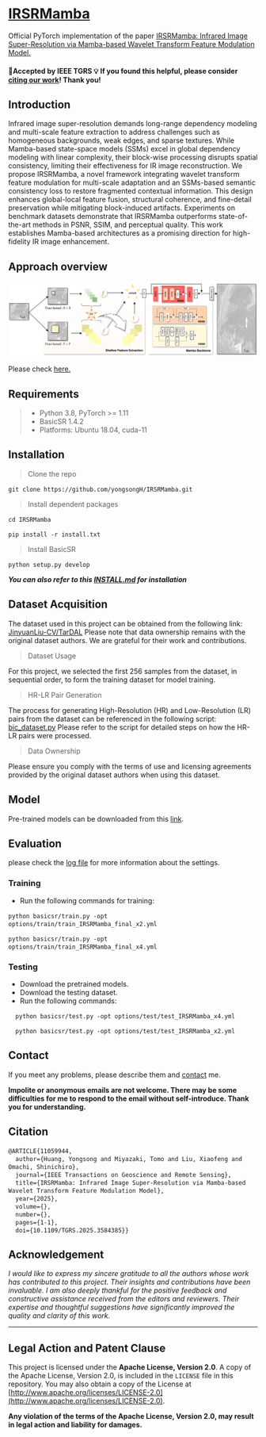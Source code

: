# [IRSRMamba](http://arxiv.org/abs/2405.09873)
Official PyTorch implementation of the paper [IRSRMamba: Infrared Image Super-Resolution via Mamba-based Wavelet Transform Feature Modulation Model.](https://doi.org/10.1109/TGRS.2025.3584385)

#### 🚩Accepted by IEEE TGRS 💡 If you found this helpful, please consider [citing our work](#citation)! Thank you!


## Introduction

Infrared image super-resolution demands long-range dependency modeling and multi-scale feature extraction to address challenges such as homogeneous backgrounds, weak edges, and sparse textures. While Mamba-based state-space models (SSMs) excel in global dependency modeling with linear complexity, their block-wise processing disrupts spatial consistency, limiting their effectiveness for IR image reconstruction. We propose IRSRMamba, a novel framework integrating wavelet transform feature modulation for multi-scale adaptation and an SSMs-based semantic consistency loss to restore fragmented contextual information. This design enhances global-local feature fusion, structural coherence, and fine-detail preservation while mitigating block-induced artifacts. Experiments on benchmark datasets demonstrate that IRSRMamba outperforms state-of-the-art methods in PSNR, SSIM, and perceptual quality. This work establishes Mamba-based architectures as a promising direction for high-fidelity IR image enhancement.

## Approach overview

![IRSRMamba](experiments/pretrained_models/IRSRMamba.png)


Please check [here.](https://github.com/yongsongH/IRSRMamba/blob/3fb448b0efaa5ded1bd2b878d9535e256f99509f/experiments/pretrained_models/vis.pdf)


## Requirements
> - Python 3.8, PyTorch >= 1.11
> - BasicSR 1.4.2
> - Platforms: Ubuntu 18.04, cuda-11



## Installation
>  Clone the repo
```
git clone https://github.com/yongsongH/IRSRMamba.git
```
> Install dependent packages
```
cd IRSRMamba
```
```
pip install -r install.txt
```
> Install BasicSR
```
python setup.py develop
```
***You can also refer to this [INSTALL.md](https://github.com/XPixelGroup/BasicSR/blob/master/docs/INSTALL.md) for installation***

## Dataset Acquisition
The dataset used in this project can be obtained from the following link:
[JinyuanLiu-CV/TarDAL](https://github.com/JinyuanLiu-CV/TarDAL)
Please note that data ownership remains with the original dataset authors. We are grateful for their work and contributions.
> Dataset Usage

For this project, we selected the first 256 samples from the dataset, in sequential order, to form the training dataset for model training.
>  HR-LR Pair Generation

The process for generating High-Resolution (HR) and Low-Resolution (LR) pairs from the dataset can be referenced in the following script:
[bic_dataset.py](https://github.com/yongsongH/IRSRMamba/blob/main/bic_dataset.py)
Please refer to the script for detailed steps on how the HR-LR pairs were processed.

>  Data Ownership

Please ensure you comply with the terms of use and licensing agreements provided by the original dataset authors when using this dataset.

## Model

Pre-trained models can be downloaded from this [link](https://figshare.com/articles/dataset/IRSRMamba_Infrared_Image_Super-Resolution_via_Mamba-based_Wavelet_Transform_Feature_Modulation_Model/25835938).

## Evaluation

please check the [log file](https://github.com/yongsongH/IRSRMamba/blob/main/results/0515_SPL_IRSRMamba_Final_x2/test_0515_SPL_IRSRMamba_Final_x2_20240516_171818.log) for more information about the settings.

### Training
- Run the following commands for training:
```
python basicsr/train.py -opt options/train/train_IRSRMamba_final_x2.yml
```
```
python basicsr/train.py -opt options/train/train_IRSRMamba_final_x4.yml
```
    
### Testing
- Download the pretrained models.
- Download the testing dataset.
- Run the following commands:
```
  python basicsr/test.py -opt options/test/test_IRSRMamba_x4.yml
```
```
  python basicsr/test.py -opt options/test/test_IRSRMamba_x2.yml
```

## Contact

If you meet any problems, please describe them and [contact](https://hyongsong.work/) me. 

**Impolite or anonymous emails are not welcome. There may be some difficulties for me to respond to the email without self-introduce. Thank you for understanding.**


<a id="citation"></a>
## Citation

```
@ARTICLE{11059944,
  author={Huang, Yongsong and Miyazaki, Tomo and Liu, Xiaofeng and Omachi, Shinichiro},
  journal={IEEE Transactions on Geoscience and Remote Sensing}, 
  title={IRSRMamba: Infrared Image Super-Resolution via Mamba-based Wavelet Transform Feature Modulation Model}, 
  year={2025},
  volume={},
  number={},
  pages={1-1},
  doi={10.1109/TGRS.2025.3584385}}
```

## Acknowledgement
*I would like to express my sincere gratitude to all the authors whose work has contributed to this project. Their insights and contributions have been invaluable. I am also deeply thankful for the positive feedback and constructive assistance received from the editors and reviewers. Their expertise and thoughtful suggestions have significantly improved the quality and clarity of this work.*


---

## Legal Action and Patent Clause
This project is licensed under the **Apache License, Version 2.0**.
A copy of the Apache License, Version 2.0, is included in the `LICENSE` file in this repository. You may also obtain a copy of the License at [http://www.apache.org/licenses/LICENSE-2.0](http://www.apache.org/licenses/LICENSE-2.0).

**Any violation of the terms of the Apache License, Version 2.0, may result in legal action and liability for damages.**
